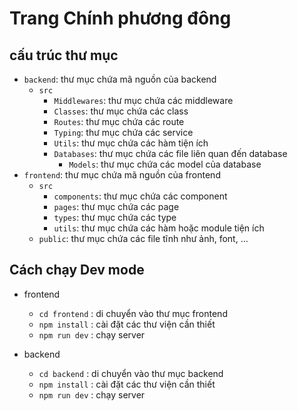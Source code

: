 # Trang Chính phương đông

## cấu trúc thư mục

- `backend`: thư mục chứa mã nguồn của backend
     - `src`
        - `Middlewares`: thư mục chứa các middleware
        - `Classes`: thư mục chứa các class
        - `Routes`: thư mục chứa các route
        - `Typing`: thư mục chứa các service
        - `Utils`: thư mục chứa các hàm tiện ích
        - `Databases`: thư mục chứa các file liên quan đến database
            - `Models`: thư mục chứa các model của database
- `frontend`: thư mục chứa mã nguồn của frontend
    - `src`
        - `components`: thư mục chứa các component
        - `pages`: thư mục chứa các page
        - `types`: thư mục chứa các type
        - `utils`: thư mục chứa các hàm hoặc module tiện ích
    - `public`: thư mục chứa các file tĩnh như ảnh, font, ...

## Cách chạy Dev mode

- frontend
    - `cd frontend` : di chuyển vào thư mục frontend
    - `npm install` : cài đặt các thư viện cần thiết
    - `npm run dev` : chạy server

- backend
    - `cd backend`  : di chuyển vào thư mục backend
    - `npm install` : cài đặt các thư viện cần thiết
    - `npm run dev` : chạy server
